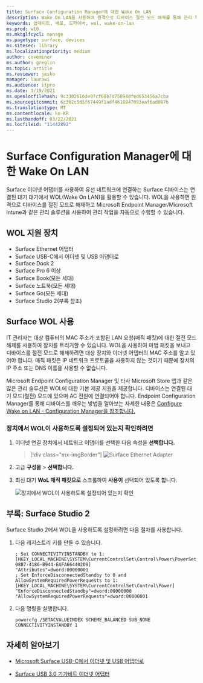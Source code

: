 ```yaml
---
title: Surface Configuration Manager에 대한 Wake On LAN
description: Wake On LAN을 사용하여 원격으로 디바이스 절전 모드 해제를 통해 관리 작업을 자동으로 수행하는 방법을 참조합니다.
keywords: 업데이트, 배포, 드라이버, wol, wake-on-lan
ms.prod: w10
ms.mktglfcycl: manage
ms.pagetype: surface, devices
ms.sitesec: library
ms.localizationpriority: medium
author: coveminer
ms.author: greglin
ms.topic: article
ms.reviewer: jesko
manager: laurawi
ms.audience: itpro
ms.date: 3/19/2021
ms.openlocfilehash: 9c3302616de97cf60b7d750948fed653456a7cba
ms.sourcegitcommit: 6c362c5d5f67449f1adf4618847093eaf6ad087b
ms.translationtype: MT
ms.contentlocale: ko-KR
ms.lasthandoff: 03/22/2021
ms.locfileid: "11442892"
---
```

# <a name="wake-on-lan-for-surface-devices"></a>Surface Configuration Manager에 대한 Wake On LAN

Surface 이더넷 어댑터를 사용하여 유선 네트워크에 연결하는 Surface 디바이스는 연결된 대기 대기에서 WOL(Wake On LAN)을 활용할 수 있습니다. WOL을 사용하면 원격으로 디바이스를 절전 모드로 해제하고 Microsoft Endpoint Manager/Microsoft Intune과 같은 관리 솔루션을 사용하여 관리 작업을 자동으로 수행할 수 있습니다.

## <a name="wol-supported-devices"></a>WOL 지원 장치

- Surface Ethernet 어댑터
- Surface USB-C에서 이더넷 및 USB 어댑터로
- Surface Dock 2
- Surface Pro 6 이상
- Surface Book(모든 세대)
- Surface 노트북(모든 세대)
- Surface Go(모든 세대)
- Surface Studio 2(부록 참조)


## <a name="using-surface-wol"></a>Surface WOL 사용

IT 관리자는 대상 컴퓨터의 MAC 주소가 포함된 LAN 요청(매직 패킷)에 대한 절전 모드 해제를 사용하여 장치를 트리거할 수 있습니다. WOL을 사용하여 마법 패킷을 보내고 디바이스를 절전 모드로 해제하려면 대상 장치와 이더넷 어댑터의 MAC 주소를 알고 있어야 합니다. 매직 패킷은 IP 네트워크 프로토콜을 사용하지 않는 것이기 때문에 장치의 IP 주소 또는 DNS 이름을 사용할 수 없습니다.

Microsoft Endpoint Configuration Manager 및 타사 Microsoft Store 앱과 같은 많은 관리 솔루션은 WOL에 대한 기본 제공 지원을 제공합니다. 디바이스는 연결된 대기 모드(절전) 모드에 있으며 AC 전원에 연결되어야 합니다. Endpoint Configuration Manager를 통해 디바이스를 깨우는 방법을 알아보는 자세한 내용은 [Configure Wake on LAN - Configuration Manager을 참조합니다.](https://docs.microsoft.com/mem/configmgr/core/clients/deploy/configure-wake-on-lan)


### <a name="to-check-wol-is-enabled-on-your-device"></a>장치에서 WOL이 사용하도록 설정되어 있는지 확인하려면

1. 이더넷 연결 장치에서 네트워크 어댑터를 선택한 다음 속성을 **선택합니다.**

   > [!div class="mx-imgBorder"]
   > ![Surface Ethernet Adapter](images/surface-ethernet.png)

2. 고급 **구성을**  >  **선택합니다.**
3. 최신 대기 **WoL 매직 패킷으로** 스크롤하여 **사용이** 선택되어 있도록 합니다.

     ![장치에서 WOL이 사용하도록 설정되어 있는지 확인](images/ethernet-wol-setting.png)

## <a name="appendix-surface-studio-2"></a>부록: Surface Studio 2

Surface Studio 2에서 WOL을 사용하도록 설정하려면 다음 절차를 사용합니다.

1. 다음 레지스트리 키를 만들 수 있습니다.

   ```console
   ; Set CONNECTIVITYINSTANDBY to 1:
   [HKEY_LOCAL_MACHINE\SYSTEM\CurrentControlSet\Control\Power\PowerSettings\F15576E8-98B7-4186-B944-EAFA664402D9]
   "Attributes"=dword:00000001
   ; Set EnforceDisconnectedStandby to 0 and AllowSystemRequiredPowerRequests to 1:
   [HKEY_LOCAL_MACHINE\SYSTEM\CurrentControlSet\Control\Power]
   "EnforceDisconnectedStandby"=dword:00000000
   "AllowSystemRequiredPowerRequests"=dword:00000001
   ```

2. 다음 명령을 실행합니다.

    ```powercfg /SETACVALUEINDEX SCHEME_BALANCED SUB_NONE CONNECTIVITYINSTANDBY 1```


## <a name="learn-more"></a>자세히 알아보기

- [Microsoft Surface USB-C에서 이더넷 및 USB 어댑터로](https://www.microsoft.com/p/surface-usb-c-to-ethernet-and-usb-adapter/8wt81cglrblp?)

- [Surface USB 3.0 기가비트 이더넷 어댑터](https://www.microsoft.com/p/surface-usb-30-gigabit-ethernet-adapter/8xn9fqvzbvq0?)
